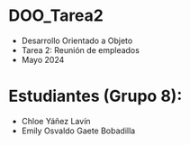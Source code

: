 # DOO_Tarea2
- Desarrollo Orientado a Objeto
- Tarea 2: Reunión de empleados
- Mayo 2024
  
# Estudiantes (Grupo 8):
- Chloe Yáñez Lavín
- Emily Osvaldo Gaete Bobadilla
